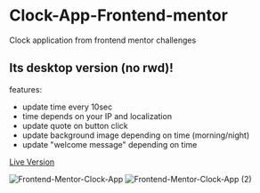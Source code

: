 # Clock-App-Frontend-mentor
Clock application from frontend mentor challenges

## Its desktop version (no rwd)!

features: 
- update time every 10sec
- time depends on your IP and localization
- update quote on button click
- update background image depending on time (morning/night)
- update "welcome message" depending on time

[Live Version](https://bilecky.github.io/Clock-App-Frontend-mentor/)

![Frontend-Mentor-Clock-App](https://user-images.githubusercontent.com/51762310/207751825-8a903871-b8ed-4c56-b8a9-c6950c95a19c.png)
![Frontend-Mentor-Clock-App (2)](https://user-images.githubusercontent.com/51762310/207756744-3d74db48-b607-4904-b93e-659646987132.png)


